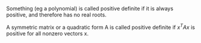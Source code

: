 Something (eg a polynomial) is called positive definite if it is always
positive, and therefore has no real roots.

A symmetric matrix or a quadratic form A is called positive definite if
$x^{T}Ax$ is positive for all nonzero vectors x.
